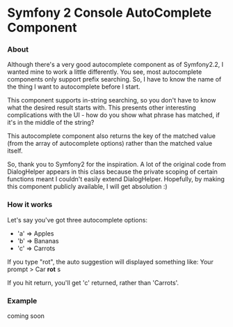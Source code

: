 # Symfony 2 Console AutoComplete Component

### About
Although there's a very good autocomplete component as of Symfony2.2, I wanted
mine to work a little differently. You see, most autocomplete components only
support prefix searching. So, I have to know the name of the thing I want to
autocomplete before I start. 

This component supports in-string searching, so you don't have to know what
the desired result starts with. This presents other interesting complications
with the UI - how do you show what phrase has matched, if it's in the middle
of the string?

This autocomplete component also returns the key of the matched value (from the
array of autocomplete options) rather than the matched value itself. 

So, thank you to Symfony2 for the inspiration. A lot of the original code from 
DialogHelper appears in this class because the private scoping of certain 
functions meant I couldn't easily extend DialogHelper. Hopefully, by making
this component publicly available, I will get absolution :)

### How it works
Let's say you've got three autocomplete options:
- 'a' => Apples
- 'b' => Bananas
- 'c' => Carrots

If you type "rot", the auto suggestion will displayed something like:
Your prompt > Car **rot** s

If you hit return, you'll get 'c' returned, rather than 'Carrots'. 

### Example

coming soon
